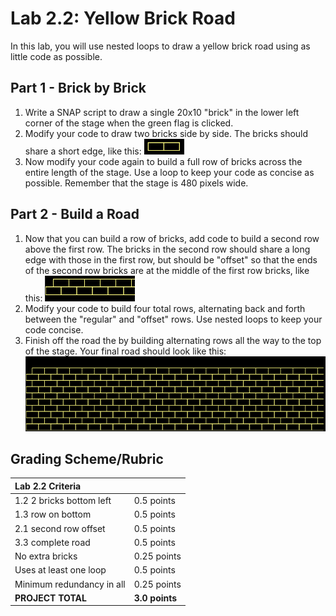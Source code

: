 # Lab 2.2: Yellow Brick Road

In this lab, you will use nested loops to draw a yellow brick road using as little code as possible.

## Part 1 - Brick by Brick

1. Write a SNAP script to draw a single 20x10 "brick" in the lower left corner of the stage when the green flag is clicked.
2. Modify your code to draw two bricks side by side. The bricks should share a short edge, like this: ![](../../.gitbook/assets/two-bricks-yellow.png)
3. Now modify your code again to build a full row of bricks across the entire length of the stage. Use a loop to keep your code as concise as possible. Remember that the stage is 480 pixels wide.

## Part 2 - Build a Road

1. Now that you can build a row of bricks, add code to build a second row above the first row. The bricks in the second row should share a long edge with those in the first row, but should be "offset" so that the ends of the second row bricks are at the middle of the first row bricks, like this: ![](../../.gitbook/assets/offset-bricks-yellow.png)
2. Modify your code to build four total rows, alternating back and forth between the "regular" and "offset" rows. Use nested loops to keep your code concise.
3. Finish off the road the by building alternating rows all the way to the top of the stage. Your final road should look like this: ![](../../.gitbook/assets/brick-road.png)

## Grading Scheme/Rubric

| **Lab 2.2 Criteria** |  |
| :--- | :--- |
| 1.2 2 bricks bottom left | 0.5 points |
| 1.3 row on bottom | 0.5 points |
| 2.1 second row offset | 0.5 points |
| 3.3 complete road | 0.5 points |
| No extra bricks | 0.25 points |
| Uses at least one loop | 0.5 points |
| Minimum redundancy in all | 0.25 points |
| **PROJECT TOTAL** | **3.0 points** |

